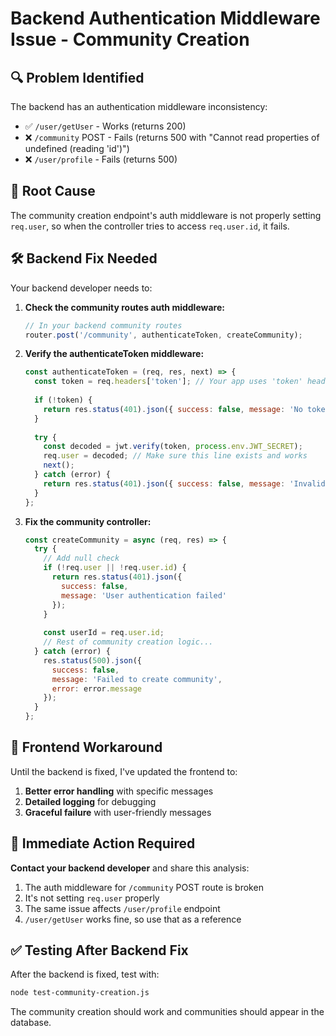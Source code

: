 # Backend Authentication Middleware Issue - Community Creation

## 🔍 Problem Identified

The backend has an authentication middleware inconsistency:

- ✅ `/user/getUser` - Works (returns 200)
- ❌ `/community` POST - Fails (returns 500 with "Cannot read properties of undefined (reading 'id')")
- ❌ `/user/profile` - Fails (returns 500)

## 🎯 Root Cause

The community creation endpoint's auth middleware is not properly setting `req.user`, so when the controller tries to access `req.user.id`, it fails.

## 🛠️ Backend Fix Needed

Your backend developer needs to:

1. **Check the community routes auth middleware:**
   ```javascript
   // In your backend community routes
   router.post('/community', authenticateToken, createCommunity);
   ```

2. **Verify the authenticateToken middleware:**
   ```javascript
   const authenticateToken = (req, res, next) => {
     const token = req.headers['token']; // Your app uses 'token' header
     
     if (!token) {
       return res.status(401).json({ success: false, message: 'No token provided' });
     }
     
     try {
       const decoded = jwt.verify(token, process.env.JWT_SECRET);
       req.user = decoded; // Make sure this line exists and works
       next();
     } catch (error) {
       return res.status(401).json({ success: false, message: 'Invalid token' });
     }
   };
   ```

3. **Fix the community controller:**
   ```javascript
   const createCommunity = async (req, res) => {
     try {
       // Add null check
       if (!req.user || !req.user.id) {
         return res.status(401).json({ 
           success: false, 
           message: 'User authentication failed' 
         });
       }
       
       const userId = req.user.id;
       // Rest of community creation logic...
     } catch (error) {
       res.status(500).json({ 
         success: false, 
         message: 'Failed to create community',
         error: error.message 
       });
     }
   };
   ```

## 📱 Frontend Workaround

Until the backend is fixed, I've updated the frontend to:

1. **Better error handling** with specific messages
2. **Detailed logging** for debugging
3. **Graceful failure** with user-friendly messages

## 🚨 Immediate Action Required

**Contact your backend developer** and share this analysis:

1. The auth middleware for `/community` POST route is broken
2. It's not setting `req.user` properly
3. The same issue affects `/user/profile` endpoint
4. `/user/getUser` works fine, so use that as a reference

## ✅ Testing After Backend Fix

After the backend is fixed, test with:

```bash
node test-community-creation.js
```

The community creation should work and communities should appear in the database.
